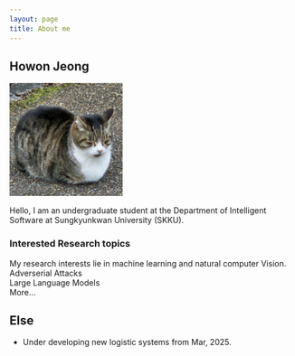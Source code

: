 ```yaml
---
layout: page
title: About me
---
```

## Howon Jeong

<img src="../prof.jpeg" width="200" height="200"/>

Hello, I am an undergraduate student at the Department of Intelligent Software at Sungkyunkwan University (SKKU).

### Interested Research topics

My research interests lie in machine learning and natural computer Vision.\
Adverserial Attacks\
Large Language Models\
More...

## Else

- Under developing new logistic systems from Mar, 2025.
